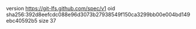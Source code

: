 version https://git-lfs.github.com/spec/v1
oid sha256:392d8eefcdc088e96d3073b27938549f150ca3299bb00e004bd149ebc40592b5
size 37
